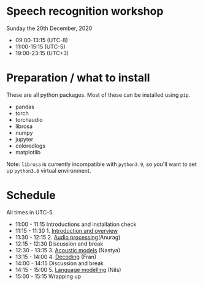 # Speech recognition workshop

Sunday the 20th December, 2020

* 09:00-13:15 (UTC-8)
* 11:00-15:15 (UTC-5)
* 19:00-23:15 (UTC+3)

# Preparation / what to install

These are all python packages.  Most of these can be installed using `pip`.

- pandas
- torch
- torchaudio
- librosa 
- numpy
- jupyter
- coloredlogs
- matplotlib

Note: `librosa` is currently incompatible with `python3.9`, so you'll want to set up `python3.8` virtual environment.

# Schedule

All times in UTC-5.

* 11:00 - 11:15 Introductions and installation check
* 11:15 - 11:30 1. [Introduction and overview](https://github.com/ftyers/iu-hse-asr-workshop/raw/main/slides/introduction.pdf)
* 11:30 - 12:15 2. [Audio processing](notebooks/Audio_Processing.ipynb)(Anurag)
* 12:15 - 12:30 Discussion and break
* 12:30 - 13:15 3. [Acoustic models](notebooks/Acoustic_Model.ipynb) (Nastya)
* 13:15 - 14:00 4. [Decoding](notebooks/CTC_Decoder.ipynb) (Fran)
* 14:00 - 14:15 Discussion and break
* 14:15 - 15:00 5. [Language modelling](notebooks/Language_Modelling.ipynb) (Nils)
* 15:00 - 15:15 Wrapping up
